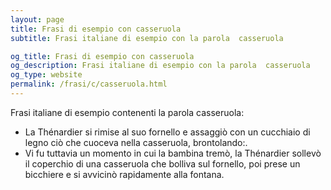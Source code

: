 ```yaml
---
layout: page
title: Frasi di esempio con casseruola 
subtitle: Frasi italiane di esempio con la parola  casseruola

og_title: Frasi di esempio con casseruola 
og_description: Frasi italiane di esempio con la parola  casseruola
og_type: website
permalink: /frasi/c/casseruola.html
---
```


Frasi italiane di esempio contenenti la parola casseruola:


- La Thénardier si rimise al suo fornello e assaggiò con un cucchiaio di legno ciò che cuoceva nella casseruola, brontolando:.
- Vi fu tuttavia un momento in cui la bambina tremò, la Thénardier sollevò il coperchio di una casseruola che bolliva sul fornello, poi prese un bicchiere e si avvicinò rapidamente alla fontana.
